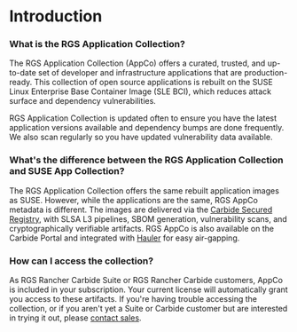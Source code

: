 # Introduction

### What is the RGS Application Collection? 

The RGS Application Collection (AppCo) offers a curated, trusted, and up-to-date set of developer and infrastructure applications that are production-ready. This collection of open source applications is rebuilt on the SUSE Linux Enterprise Base Container Image (SLE BCI), which reduces attack surface and dependency vulnerabilities. 

RGS Application Collection is updated often to ensure you have the latest application versions available and dependency bumps are done frequently. We also scan regularly so you have updated vulnerability data available. 

### What's the difference between the RGS Application Collection and SUSE App Collection? 

The RGS Application Collection offers the same rebuilt application images as SUSE. However, while the applications are the same, RGS AppCo metadata is different. The images are delivered via the [Carbide Secured Registry](/docs/registry-docs/introduction.md), with SLSA L3 pipelines, SBOM generation, vulnerability scans, and cryptographically verifiable artifacts. RGS AppCo is also available on the Carbide Portal and integrated with [Hauler](https://docs.hauler.dev/docs/intro) for easy air-gapping. 

### How can I access the collection? 

As RGS Rancher Carbide Suite or RGS Rancher Carbide customers, AppCo is included in your subscription. Your current license will automatically grant you access to these artifacts. If you're having trouble accessing the collection, or if you aren't yet a Suite or Carbide customer but are interested in trying it out, please [contact sales](https://ranchergovernment.com/the-rancher-government-subscription). 